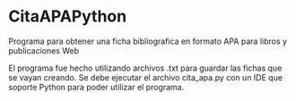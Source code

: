 # CitaAPAPython
Programa para obtener una ficha bibliografica en formato APA para libros y publicaciones Web

El programa fue hecho utilizando archivos .txt para guardar las fichas que se vayan creando.
Se debe ejecutar el archivo cita_apa.py con un IDE que soporte Python para poder utilizar el programa.
